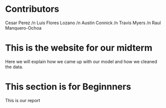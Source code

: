 <html>
  <head>
  <title>Team Data</title>
  </head>
  <body>
    <h1>Contributors</h1>
    <p>Cesar Perez /n
    Luis Flores Lozano /n
    Austin Connick /n
    Travis Myers /n
    Raul Manquero-Ochoa</p>
  <body>
    <h1>This is the website for our midterm</h1>
  </body>
  Here we will explain how we came up with our model and how we cleaned the data.
  <body>
    <h1>This section is for Beginnners</h1>
    <p>This is our report</p>
  </body>
    </html>
